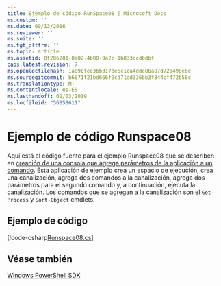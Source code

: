 ```yaml
---
title: Ejemplo de código RunSpace08 | Microsoft Docs
ms.custom: ''
ms.date: 09/13/2016
ms.reviewer: ''
ms.suite: ''
ms.tgt_pltfrm: ''
ms.topic: article
ms.assetid: 0f286201-8a02-4b00-9a2c-1b833ccdbdbf
caps.latest.revision: 7
ms.openlocfilehash: 1a09cfee3bb317de6c1ca4dde86a87d72a498e6e
ms.sourcegitcommit: b6871f21bd666f9cd71dd336bb3f844cf472b56c
ms.translationtype: MT
ms.contentlocale: es-ES
ms.lasthandoff: 02/03/2019
ms.locfileid: "56858611"
---
```

# <a name="runspace08-code-sample"></a>Ejemplo de código Runspace08

Aquí está el código fuente para el ejemplo Runspace08 que se describen en [creación de una consola que agrega parámetros de la aplicación a un comando](http://msdn.microsoft.com/en-us/848b2b46-60f1-4a86-b448-cfc7c0cccfba). Esta aplicación de ejemplo crea un espacio de ejecución, crea una canalización, agrega dos comandos a la canalización, agrega dos parámetros para el segundo comando y, a continuación, ejecuta la canalización. Los comandos que se agregan a la canalización son el `Get-Process` y `Sort-Object` cmdlets.

## <a name="code-sample"></a>Ejemplo de código

[!code-csharp[Runspace08.cs](../../powershell-sdk-samples/SDK-2.0/csharp/Runspace08/Runspace08.cs#L11-L86 "Runspace08.cs")]

## <a name="see-also"></a>Véase también

[Windows PowerShell SDK](../windows-powershell-reference.md)